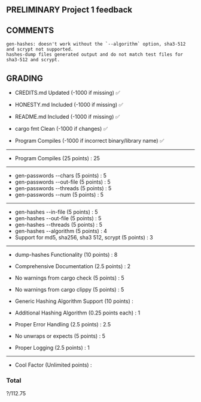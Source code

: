 ## PRELIMINARY Project 1 feedback

## COMMENTS
```
gen-hashes: doesn't work without the `--algorithm` option, sha3-512 and scrypt not supported.
hashes-dump files generated output and do not match test files for sha3-512 and scrypt.
```

## GRADING

* CREDITS.md Updated (-1000 if missing) ✅ 

* HONESTY.md Included (-1000 if missing) ✅ 

* README.md Included (-1000 if missing) ✅ 

* cargo fmt Clean (-1000 if changes) ✅ 

* Program Compiles (-1000 if incorrect binary/library name) ✅ 
___
* Program Compiles (25 points) : 25
___
* gen-passwords --chars (5 points) : 5
* gen-passwords --out-file (5 points) : 5
* gen-passwords --threads (5 points) : 5
* gen-passwords --num (5 points) : 5
___
* gen-hashes --in-file (5 points) : 5
* gen-hashes --out-file (5 points) : 5
* gen-hashes --threads (5 points) : 5
* gen-hashes --algorithm (5 points) : 4
* Support for md5, sha256, sha3 512, scrypt (5 points) : 3
___
* dump-hashes Functionality (10 points) : 8

* Comprehensive Documentation (2.5 points) : 2

* No warnings from cargo check (5 points) : 5

* No warnings from cargo clippy (5 points) : 5

* Generic Hashing Algorithm Support (10 points) : 

* Additional Hashing Algorithm (0.25 points each) : 1

* Proper Error Handling (2.5 points) : 2.5

* No unwraps or expects (5 points) : 5

* Proper Logging (2.5 points) : 1
___
* Cool Factor (Unlimited points) : 



### Total

?/112.75

